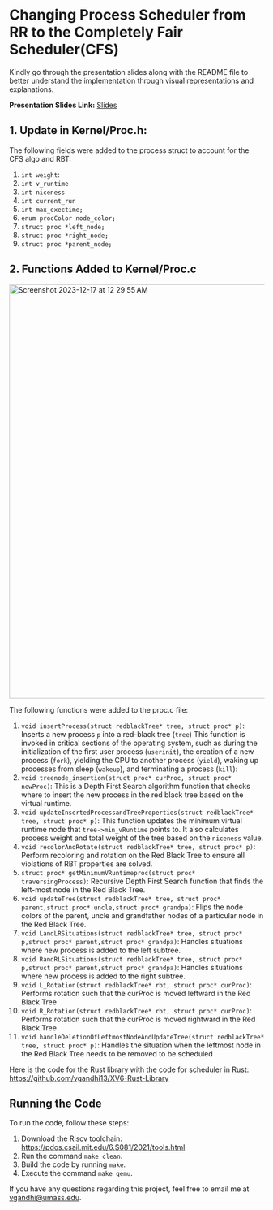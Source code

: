 # Changing Process Scheduler from RR to the Completely Fair Scheduler(CFS)

Kindly go through the presentation slides along with the README file to better understand the implementation through visual representations and explanations.

**Presentation Slides Link:** [Slides](https://docs.google.com/presentation/d/1HegY85bpJztjZwYOP5Y0NfYT1W5NtM1ZAfBmo98Jvz4/edit?usp=sharing)

## 1. Update in Kernel/Proc.h:
The following fields were added to the process struct to account for the CFS algo and RBT:
1. `int weight`:
2. `int v_runtime`       
3. `int niceness`  
4. `int current_run`       
5. `int max_exectime;`
6. `enum procColor node_color;`
7. `struct proc *left_node;`
8. `struct proc *right_node;`
9. `struct proc *parent_node;`

## 2. Functions Added to Kernel/Proc.c
<img width="815" alt="Screenshot 2023-12-17 at 12 29 55 AM" src="https://github.com/vgandhi13/XV6-Riscv-CFS/assets/82404434/099f7313-492a-45e7-a20f-4300990c76e0">

The following functions were added to the proc.c file:

1. `void insertProcess(struct redblackTree* tree, struct proc* p)`: Inserts a new process `p` into a red-black tree (`tree`) This function is invoked in critical sections of the operating system, such as during the initialization of the first user process (`userinit`), the creation of a new process (`fork`), yielding the CPU to another process (`yield`), waking up processes from sleep (`wakeup`), and terminating a process (`kill`):
2. `void treenode_insertion(struct proc* curProc, struct proc* newProc)`: This is a Depth First Search algorithm function that checks where to insert the new process in the red black tree based on the virtual runtime.
3. `void updateInsertedProcessandTreeProperties(struct redblackTree* tree, struct proc* p)`: This function updates the minimum virtual runtime node that `tree->min_vRuntime` points to. It also calculates process weight and total weight of the tree based on the `niceness` value.
4. `void recolorAndRotate(struct redblackTree* tree, struct proc* p)`: Perform recoloring and rotation on the Red Black Tree to ensure all violations of RBT properties are solved.
5. `struct proc* getMinimumVRuntimeproc(struct proc* traversingProcess)`: Recursive Depth First Search function that finds the left-most node in the Red Black Tree.
6. `void updateTree(struct redblackTree* tree, struct proc* parent,struct proc* uncle,struct proc* grandpa)`: Flips the node colors of the parent, uncle and grandfather nodes of a particular node in the Red Black Tree.
7. `void LandLRSituations(struct redblackTree* tree, struct proc* p,struct proc* parent,struct proc* grandpa)`: Handles situations where new process is added to the left subtree.
8. `void RandRLSituations(struct redblackTree* tree, struct proc* p,struct proc* parent,struct proc* grandpa)`: Handles situations where new process is added to the right subtree.
9. `void L_Rotation(struct redblackTree* rbt, struct proc* curProc)`: Performs rotation such that the curProc is moved leftward in the Red Black Tree
10. `void R_Rotation(struct redblackTree* rbt, struct proc* curProc)`: Performs rotation such that the curProc is moved rightward in the Red Black Tree
11. `void handleDeletionOfLeftmostNodeAndUpdateTree(struct redblackTree* tree, struct proc* p)`: Handles the situation when the leftmost node in the Red Black Tree needs to be removed to be scheduled

Here is the code for the Rust library with the code for scheduler in Rust: https://github.com/vgandhi13/XV6-Rust-Library
## Running the Code

To run the code, follow these steps:

1. Download the Riscv toolchain: https://pdos.csail.mit.edu/6.S081/2021/tools.html
2. Run the command `make clean`.
3. Build the code by running `make`.
4. Execute the command `make qemu`.

If you have any questions regarding this project, feel free to email me at vgandhi@umass.edu.
